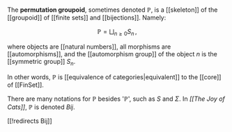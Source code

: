The **permutation groupoid**, sometimes denoted $\mathbb{P}$, is a [[skeleton]] of the [[groupoid]] of [[finite sets]] and [[bijections]].  Namely:

$$ \mathbb{P} = \bigsqcup_{n \ge 0} S_n \, , $$

where objects are [[natural numbers]], all morphisms are [[automorphisms]], and the [[automorphism group]] of the object $n$ is the [[symmetric group]] $S_n$. 

In other words, $\mathbb{P}$ is [[equivalence of categories|equivalent]] to the [[core]] of [[FinSet]].

There are many notations for $\mathbb{P}$ besides '$\mathbb{P}$', such as $S$ and $\Sigma$.  In _[[The Joy of Cats]]_, $\mathbb{P}$ is denoted $Bij$.


[[!redirects Bij]]
